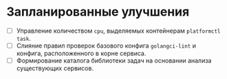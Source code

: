 # Запланированные улучшения

- [ ] Управление количеством `cpu`, выделяемых контейнерам `platformctl task`.
- [ ] Слияние правил проверок базового конфига `golangci-lint` и конфига,
  расположенного в корне сервиса.
- [ ] Формирование каталога библиотеки задач на основании анализа существующих
  сервисов.
